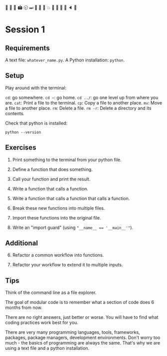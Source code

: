 🍵 🛌 🔢 🏟 🕤 ⏭ 🌱 🐊 🎫 💥 💭 🙂 🔞 👯 🔈 🌳
# Session 1

## Requirements

A text file: `whatever_name.py`.
A Python installation: `python`.

## Setup

Play around with the terminal:

`cd`: go somewhere.
`cd ~`: go home.
`cd ../`: go one level up from where you are.
`cat`: Print a file to the terminal.
`cp`: Copy a file to another place.
`mv`: Move a file to another place.
`rm`: Delete a file.
`rm -r`: Delete a directory and its contents.

Check that python is installed:

`python --version`

## Exercises

1. Print something to the terminal from your python file.

2. Define a function that does something.

3. Call your function and print the result.

4. Write a function that calls a function.

5. Write a function that calls a function that calls a function.

6. Break these new functions into multiple files.

7. Import these functions into the original file.

8. Write an "import guard" (using `"__name__ == '__main__'"`).

## Additional

6. Refactor a common workflow into functions.

10. Refactor your workflow to extend it to multiple inputs.

## Tips

Think of the command line as a file explorer.

The goal of modular code is to remember what a section of code does 6 months from now.

There are no right answers, just better or worse. You will have to find what coding practices work best for you.

There are very many programming languages, tools, frameworks, packages, package managers, development environments. Don't worry too much - the basics of programming are always the same. That's why we are using a text file and a python installation.
